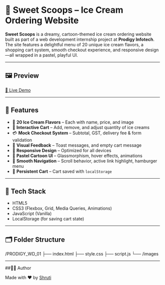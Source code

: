 # 🍦 Sweet Scoops – Ice Cream Ordering Website

**Sweet Scoops** is a dreamy, cartoon-themed ice cream ordering website built as part of a web development internship project at **Prodigy Infotech**. The site features a delightful menu of 20 unique ice cream flavors, a shopping cart system, smooth checkout experience, and responsive design—all wrapped in a pastel, playful UI.

---

## 🖼️ Preview

[🔗 Live Demo](https://shrutiji007.github.io/PRODIGY_WD_01/) 

---

## 📌 Features

- 🍨 **20 Ice Cream Flavors** – Each with name, price, and image  
- 🛒 **Interactive Cart** – Add, remove, and adjust quantity of ice creams  
- 💳 **Mock Checkout System** – Subtotal, GST, delivery fee & form validation  
- 🎉 **Visual Feedback** – Toast messages, and empty cart message  
- 📱 **Responsive Design** – Optimized for all devices  
- 🎀 **Pastel Cartoon UI** – Glassmorphism, hover effects, animations  
- 🚀 **Smooth Navigation** – Scroll behavior, active link highlight, hamburger menu  
- 💾 **Persistent Cart** – Cart saved with `localStorage`

---

## 🧠 Tech Stack

- HTML5  
- CSS3 (Flexbox, Grid, Media Queries, Animations)  
- JavaScript (Vanilla)  
- LocalStorage (for saving cart state)

---

## 🗂️ Folder Structure
/PRODIGY_WD_01
├── index.html
├── style.css
├── script.js
└── /images

---

##👩‍💻 Author

Made with ❤️ by [Shruti](https://github.com/Shrutiji007)
